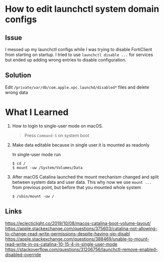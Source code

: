 # How to edit launchctl system domain configs

## Issue

I messed up my launchctl configs while I was trying to disable FortiClient from starting on startup. I tried to use `launchctl disable ...` for services but ended up adding wrong entries to disable configuration.

## Solution

Edit `/private/var/db/com.apple.xpc.launchd/disabled*` files and delete wrong data

# What I Learned

1. How to login to single-user mode on macOS.

   > Press `Command-S` on system boot

1. Make data editable because in single user it is mounted as readonly

   In single-user mode run

   ```console
   $ cd /
   $ mount -uw /System/Volumes/Data
   ```

1. After macOS Catalina launched the mount mechanism changed and split between system data and user data. This why now we use `mount ...` from previous point, but before that you mounted whole system

   ```console
   $ /sbin/mount -uw /
   ```

## Links

https://eclecticlight.co/2019/10/08/macos-catalina-boot-volume-layout/  
https://apple.stackexchange.com/questions/375603/catalina-not-allowing-to-change-read-write-permissions-despite-having-sip-disabl  
https://apple.stackexchange.com/questions/388469/unable-to-mount-read-write-in-os-catalina-10-15-4-in-single-user-mode  
https://stackoverflow.com/questions/31206756/launchctl-remove-enabled-disabled-override
